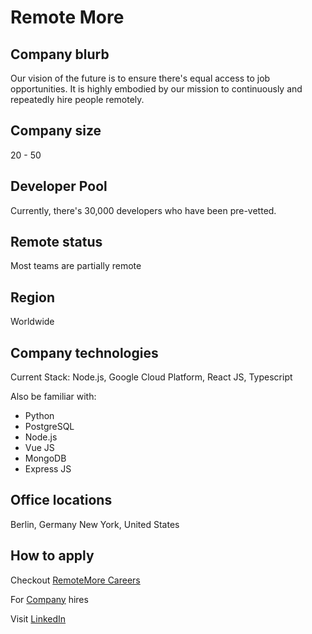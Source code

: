 # Remote More

## Company blurb
Our vision of the future is to ensure there's equal access to job opportunities. It is highly embodied
by our mission to continuously and repeatedly hire people remotely.

## Company size

20 - 50

## Developer Pool
Currently, there's 30,000 developers who have been pre-vetted.

## Remote status
Most teams are partially remote

## Region
Worldwide

## Company technologies

Current Stack: Node.js, Google Cloud Platform, React JS, Typescript

Also be familiar with:
* Python
* PostgreSQL
* Node.js
* Vue JS
* MongoDB
* Express JS

## Office locations
Berlin, Germany
New York, United States


## How to apply

Checkout [RemoteMore Careers](https://remotemore.com/careers/)

For [Company](https://remotemore.com/companies/) hires

Visit [LinkedIn](https://www.linkedin.com/company/remotemore/)